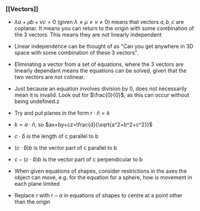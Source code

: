 ### [[Vectors]]
- $\lambda a + \mu b + \nu c=0$ (given $\lambda \neq\mu\neq\nu\neq0$) means that vectors $a,b,c$ are coplanar. It means you can return to the origin with some combination of the 3 vectors. This means they are not linearly independent
- Linear independence can be thought of as "Can you get anywhere in 3D space with some combination of these 3 vectors".
- Eliminating a vector from a set of equations, where the 3 vectors are linearly dependant means the equations can be solved, given that the two vectors are not colinear.
- Just because an equation involves division by 0, does not necessarily mean it is invalid. Look out for $\frac{0}{0}$, as this can occur without being undefined.z

- Try and put planes in the form $r\cdot\hat{n}=k$
- $k=a\cdot \hat{n}$, so $ax+by+cz=\frac{d}{\sqrt{a^2+b^2+c^2}}$
- $c\cdot\hat{b}$ is the length of c parallel to b
- $(c\cdot\hat{b})b$ is the vector part of c parallel to b
- $c-(c\cdot \hat{b})b$ is the vector part of c perpendicular to b
- When given equations of shapes, consider restrictions in the axes the object can move, e.g. for the equation for a sphere, how is movement in each plane limited
- Replace $r$ with $r-a$ in equations of shapes to centre at a point other than the origin